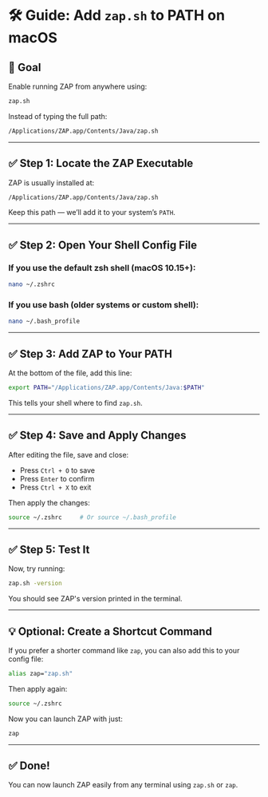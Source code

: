 
# 🛠️ Guide: Add `zap.sh` to PATH on macOS

## 📍 Goal

Enable running ZAP from anywhere using:

```bash
zap.sh
```

Instead of typing the full path:

```bash
/Applications/ZAP.app/Contents/Java/zap.sh
```

---

## ✅ Step 1: Locate the ZAP Executable

ZAP is usually installed at:

```bash
/Applications/ZAP.app/Contents/Java/zap.sh
```

Keep this path — we’ll add it to your system’s `PATH`.

---

## ✅ Step 2: Open Your Shell Config File

### If you use the default **zsh** shell (macOS 10.15+):

```bash
nano ~/.zshrc
```

### If you use **bash** (older systems or custom shell):

```bash
nano ~/.bash_profile
```

---

## ✅ Step 3: Add ZAP to Your PATH

At the bottom of the file, add this line:

```bash
export PATH="/Applications/ZAP.app/Contents/Java:$PATH"
```

This tells your shell where to find `zap.sh`.

---

## ✅ Step 4: Save and Apply Changes

After editing the file, save and close:

* Press `Ctrl + O` to save
* Press `Enter` to confirm
* Press `Ctrl + X` to exit

Then apply the changes:

```bash
source ~/.zshrc     # Or source ~/.bash_profile
```

---

## ✅ Step 5: Test It

Now, try running:

```bash
zap.sh -version
```

You should see ZAP's version printed in the terminal.

---

## 💡 Optional: Create a Shortcut Command

If you prefer a shorter command like `zap`, you can also add this to your config file:

```bash
alias zap="zap.sh"
```

Then apply again:

```bash
source ~/.zshrc
```

Now you can launch ZAP with just:

```bash
zap
```

---

## ✅ Done!

You can now launch ZAP easily from any terminal using `zap.sh` or `zap`.

